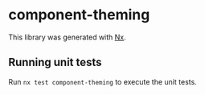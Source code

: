 # component-theming

This library was generated with [Nx](https://nx.dev).

## Running unit tests

Run `nx test component-theming` to execute the unit tests.
